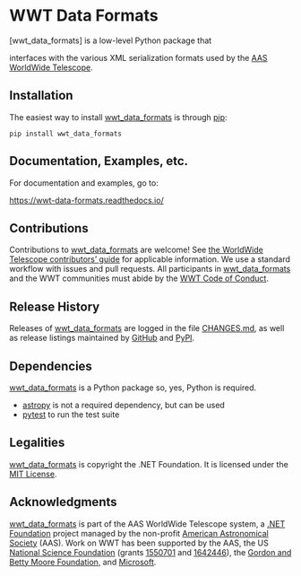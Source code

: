 # WWT Data Formats

<!--pypi-begin--> [wwt_data_formats] is a low-level Python package that
interfaces with the various XML serialization formats used by the [AAS]
[WorldWide Telescope].

[wwt_data_formats]: https://wwt-data-formats.readthedocs.io/
[AAS]: https://aas.org/
[WorldWide Telescope]: http://www.worldwidetelescope.org/
<!--pypi-end-->


## Installation

The easiest way to install [wwt_data_formats] is through [pip]:

```
pip install wwt_data_formats
```

[pip]: https://pip.pypa.io/


## Documentation, Examples, etc.

For documentation and examples, go to:

https://wwt-data-formats.readthedocs.io/


## Contributions

Contributions to [wwt_data_formats] are welcome! See
[the WorldWide Telescope contributors’ guide] for applicable information. We
use a standard workflow with issues and pull requests. All participants in
[wwt_data_formats] and the WWT communities must abide by the
[WWT Code of Conduct].

[the WorldWide Telescope contributors’ guide]: https://worldwidetelescope.github.io/contributing/
[WWT Code of Conduct]: https://worldwidetelescope.github.io/code-of-conduct/


## Release History

Releases of [wwt_data_formats] are logged in the file [CHANGES.md](./CHANGES.md), as
well as release listings maintained by
[GitHub](https://github.com/WorldWideTelescope/wwt_data_formats/releases) and
[PyPI](https://pypi.org/project/wwt_data_formats/#history).


## Dependencies

[wwt_data_formats] is a Python package so, yes, Python is required.

- [astropy] is not a required dependency, but can be used
- [pytest] to run the test suite

[astropy]: https://www.astropy.org/
[pytest]: https://docs.pytest.org/


## Legalities

[wwt_data_formats] is copyright the .NET Foundation. It is licensed under the
[MIT License](./LICENSE).


## Acknowledgments

[wwt_data_formats] is part of the AAS WorldWide Telescope system, a [.NET Foundation]
project managed by the non-profit [American Astronomical Society] (AAS). Work
on WWT has been supported by the AAS, the US [National Science Foundation]
(grants [1550701] and [1642446]), the [Gordon and Betty Moore Foundation], and
[Microsoft].

[.NET Foundation]: https://dotnetfoundation.org/
[American Astronomical Society]: https://aas.org/
[National Science Foundation]: https://www.nsf.gov/
[1550701]: https://www.nsf.gov/awardsearch/showAward?AWD_ID=1550701
[1642446]: https://www.nsf.gov/awardsearch/showAward?AWD_ID=1642446
[Gordon and Betty Moore Foundation]: https://www.moore.org/
[Microsoft]: https://www.microsoft.com/
